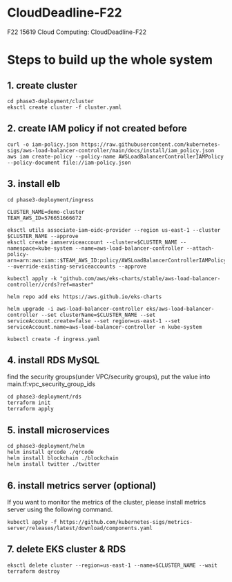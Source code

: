 # CloudDeadline-F22
F22 15619 Cloud Computing: CloudDeadline-F22

# Steps to build up the whole system

## 1. create cluster
```
cd phase3-deployment/cluster
eksctl create cluster -f cluster.yaml
```

## 2. create IAM policy if not created before
```
curl -o iam-policy.json https://raw.githubusercontent.com/kubernetes-sigs/aws-load-balancer-controller/main/docs/install/iam_policy.json
aws iam create-policy --policy-name AWSLoadBalancerControllerIAMPolicy --policy-document file://iam-policy.json
```

## 3. install elb 
```
cd phase3-deployment/ingress

CLUSTER_NAME=demo-cluster
TEAM_AWS_ID=576651666672

eksctl utils associate-iam-oidc-provider --region us-east-1 --cluster $CLUSTER_NAME --approve
eksctl create iamserviceaccount --cluster=$CLUSTER_NAME --namespace=kube-system --name=aws-load-balancer-controller --attach-policy-arn=arn:aws:iam::$TEAM_AWS_ID:policy/AWSLoadBalancerControllerIAMPolicy --override-existing-serviceaccounts --approve

kubectl apply -k "github.com/aws/eks-charts/stable/aws-load-balancer-controller//crds?ref=master"

helm repo add eks https://aws.github.io/eks-charts

helm upgrade -i aws-load-balancer-controller eks/aws-load-balancer-controller --set clusterName=$CLUSTER_NAME --set serviceAccount.create=false --set region=us-east-1 --set serviceAccount.name=aws-load-balancer-controller -n kube-system

kubectl create -f ingress.yaml
```

## 4. install RDS MySQL
find the security groups(under VPC/security groups), put the value into main.tf:vpc_security_group_ids
```
cd phase3-deployment/rds
terraform init
terraform apply
```


## 5. install microservices
```
cd phase3-deployment/helm
helm install qrcode ./qrcode
helm install blockchain ./blockchain
helm install twitter ./twitter
```

## 6. install metrics server (optional)
If you want to monitor the metrics of the cluster, please install metrics server using the following command.
```
kubectl apply -f https://github.com/kubernetes-sigs/metrics-server/releases/latest/download/components.yaml
```

## 7. delete EKS cluster & RDS
```
eksctl delete cluster --region=us-east-1 --name=$CLUSTER_NAME --wait
terraform destroy
```
